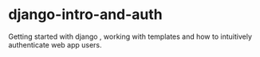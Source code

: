 # django-intro-and-auth
Getting started with django , working with templates and how to intuitively authenticate web app users.

